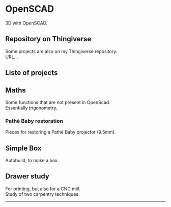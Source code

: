 # OpenSCAD
3D with OpenSCAD.

## Repository on Thingiverse

Some projects are also on my Thingiverse repository.\
URL...

## Liste of projects


## Maths

Some functions that are not présent in OpenScad.\
Essentially trigonometry.

### Pathé Baby restoration

Pieces for restoring a Pathé Baby projector (9.5mm).


## Simple Box

Autobuild, to make a box.


## Drawer study

For printing, but also for a CNC mill.\
Study of two carpentry techniques.



___
